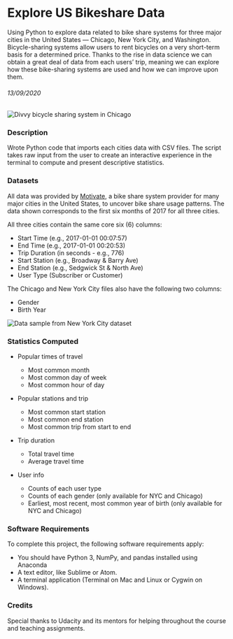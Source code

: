# Explore US Bikeshare Data
Using Python to explore data related to bike share systems for three major cities in the United States — Chicago, New York City, and Washington. Bicycle-sharing systems allow users to rent bicycles on a very short-term basis for a determined price. Thanks to the rise in data science we can obtain a great deal of data from each users’ trip, meaning we can explore how these bike-sharing systems are used and how we can improve upon them.
###### 13/09/2020

![Divvy bicycle sharing system in Chicago](https://video.udacity-data.com/topher/2018/March/5aa7718d_divvy/divvy.jpg)

### Description
Wrote Python code that imports each cities data with CSV files. The script takes raw input from the user to create an interactive experience in the terminal to compute and present descriptive statistics.

### Datasets
All data was provided by [Motivate](https://www.motivateco.com/), a bike share system provider for many major cities in the United States, to uncover bike share usage patterns. The data shown corresponds to the first six months of 2017 for all three cities.

All three cities contain the same core six (6) columns:

* Start Time (e.g., 2017-01-01 00:07:57)
* End Time (e.g., 2017-01-01 00:20:53)
* Trip Duration (in seconds - e.g., 776)
* Start Station (e.g., Broadway & Barry Ave)
* End Station (e.g., Sedgwick St & North Ave)
* User Type (Subscriber or Customer)

The Chicago and New York City files also have the following two columns:

* Gender
* Birth Year

![Data sample from New York City dataset](https://video.udacity-data.com/topher/2018/March/5aa771dc_nyc-data/nyc-data.png)

### Statistics Computed
* Popular times of travel
  * Most common month
  * Most common day of week
  * Most common hour of day

* Popular stations and trip
  * Most common start station
  * Most common end station
  * Most common trip from start to end

* Trip duration
  * Total travel time
  * Average travel time

* User info
  * Counts of each user type
  * Counts of each gender (only available for NYC and Chicago)
  * Earliest, most recent, most common year of birth (only available for NYC and Chicago)

### Software Requirements
To complete this project, the following software requirements apply:

* You should have Python 3, NumPy, and pandas installed using Anaconda
* A text editor, like Sublime or Atom.
* A terminal application (Terminal on Mac and Linux or Cygwin on Windows).

### Credits
Special thanks to Udacity and its mentors for helping throughout the course and teaching assignments.
